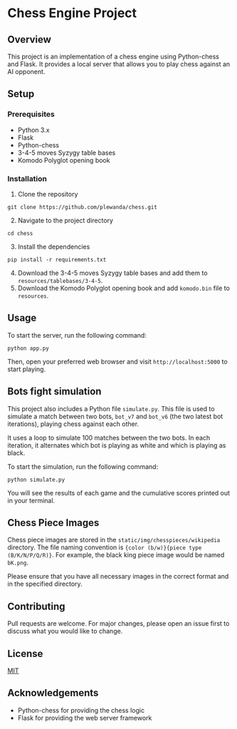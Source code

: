 # Chess Engine Project

## Overview
This project is an implementation of a chess engine using Python-chess and Flask. It provides a local server that allows you to play chess against an AI opponent.

## Setup

### Prerequisites
- Python 3.x
- Flask
- Python-chess
- 3-4-5 moves Syzygy table bases
- Komodo Polyglot opening book

### Installation
1. Clone the repository
```
git clone https://github.com/plewanda/chess.git
```
2. Navigate to the project directory
```
cd chess
```
3. Install the dependencies
```
pip install -r requirements.txt
```
4. Download the 3-4-5 moves Syzygy table bases and add them to `resources/tablebases/3-4-5`.
5. Download the Komodo Polyglot opening book and add `komodo.bin` file to `resources`.

## Usage 
To start the server, run the following command:
```
python app.py
```
Then, open your preferred web browser and visit `http://localhost:5000` to start playing.

## Bots fight simulation

This project also includes a Python file `simulate.py`. This file is used to simulate a match between two bots, `bot_v7` and `bot_v6` (the two latest bot iterations), playing chess against each other.

It uses a loop to simulate 100 matches between the two bots. In each iteration, it alternates which bot is playing as white and which is playing as black. 

To start the simulation, run the following command:
```
python simulate.py
```
You will see the results of each game and the cumulative scores printed out in your terminal.

## Chess Piece Images
Chess piece images are stored in the `static/img/chesspieces/wikipedia` directory. The file naming convention is `{color (b/w)}{piece type (B/K/N/P/Q/R)}`. For example, the black king piece image would be named `bK.png`.

Please ensure that you have all necessary images in the correct format and in the specified directory.

## Contributing 
Pull requests are welcome. For major changes, please open an issue first to discuss what you would like to change.

## License
[MIT](https://choosealicense.com/licenses/mit/)

## Acknowledgements
- Python-chess for providing the chess logic
- Flask for providing the web server framework